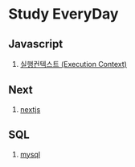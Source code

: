 # Study EveryDay

## Javascript

1. [실행컨텍스트 (Execution Context)](javascript/ExecutionContext.md)

## Next

1. [nextjs](next/nextjs.md)

## SQL

1. [mysql](SQL/mysql.md)
